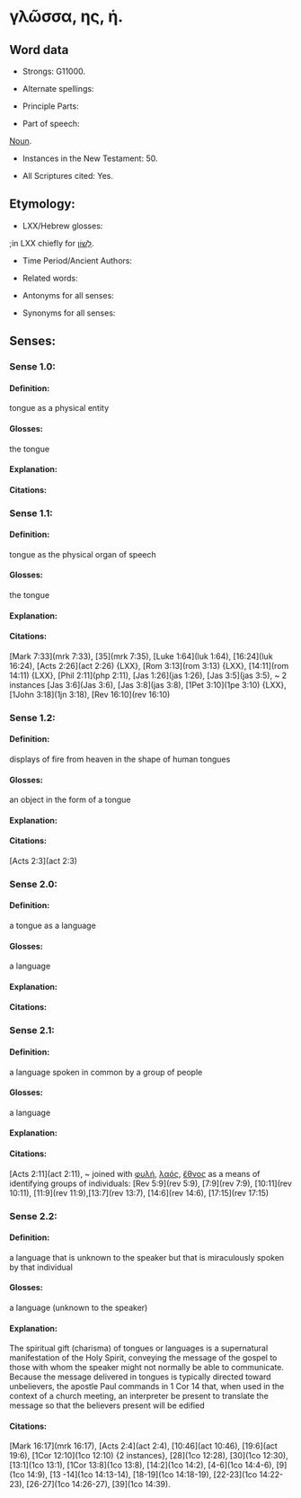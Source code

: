 # γλῶσσα, ης, ἡ.

<!-- Status: S2=NeedsReview -->
<!-- Lexica used for edits: BDAG LN FFM BN LSJM MM  -->

## Word data

* Strongs: G11000.

* Alternate spellings:


* Principle Parts: 

* Part of speech: 

[Noun](http://ugg.readthedocs.io/en/latest/noun.html).

* Instances in the New Testament: 50.

* All Scriptures cited: Yes.

## Etymology: 

* LXX/Hebrew glosses: 

;in LXX chiefly for [לָשׁוֹן](//en-uhal/H3956).

* Time Period/Ancient Authors: 


* Related words: 

* Antonyms for all senses:

* Synonyms for all senses: 


## Senses: 


### Sense  1.0: 

#### Definition: 

tongue as a physical entity

#### Glosses: 

the tongue 

#### Explanation: 


#### Citations:

### Sense  1.1: 

#### Definition: 

tongue as the physical organ of speech

#### Glosses: 

the tongue 

#### Explanation: 


#### Citations: 

[Mark 7:33](mrk 7:33),  [35](mrk 7:35), [Luke 1:64](luk 1:64), [16:24](luk 16:24), [Acts 2:26](act 2:26) {LXX}, [Rom 3:13](rom 3:13) {LXX}, [14:11](rom 14:11) {LXX}, [Phil 2:11](php 2:11), [Jas 1:26](jas 1:26), [Jas 3:5](jas 3:5), ~ 2 instances [Jas 3:6](Jas 3:6), [Jas 3:8](jas 3:8), [1Pet 3:10](1pe 3:10) {LXX}, [1John 3:18](1jn 3:18), [Rev 16:10](rev 16:10)

### Sense  1.2: 

#### Definition: 

displays of fire from heaven in the shape of human tongues


#### Glosses: 

an object in the form of a tongue 


#### Explanation: 


#### Citations:

[Acts 2:3](act 2:3)

### Sense  2.0: 


#### Definition: 

a tongue as a language

#### Glosses: 

a language

#### Explanation: 


#### Citations:


### Sense  2.1: 

#### Definition: 

a language spoken in common by a group of people

#### Glosses: 

a language

#### Explanation: 


#### Citations: 

[Acts 2:11](act 2:11), ~ joined with [φυλή](../G55430/01.md), [λαός](../G29920/01.md), [ἔθνος](../G14840/01.md) as a means of identifying groups of individuals: [Rev 5:9](rev 5:9), [7:9](rev 7:9), [10:11](rev 10:11), [11:9](rev 11:9),[13:7](rev 13:7), [14:6](rev 14:6), [17:15](rev 17:15)

### Sense  2.2: 

#### Definition: 

a language that is unknown to the speaker but that is miraculously spoken by that individual


#### Glosses: 

a language (unknown to the speaker)

#### Explanation: 

The spiritual gift (charisma) of tongues or languages is a supernatural manifestation of the Holy Spirit, conveying the message of the gospel to those with whom the speaker might not normally be able to communicate. Because the message delivered in tongues is typically directed toward unbelievers, the apostle Paul commands in 1 Cor 14 that, when used in the context of a church meeting, an interpreter be present to translate the message so that the believers present will be edified

#### Citations: 

[Mark 16:17](mrk 16:17), [Acts 2:4](act 2:4), [10:46](act 10:46), [19:6](act 19:6), [1Cor 12:10](1co 12:10) {2 instances}, [28](1co 12:28), [30](1co 12:30), [13:1](1co 13:1), [1Cor 13:8](1co 13:8), [14:2](1co 14:2), [4-6](1co 14:4-6), [9](1co 14:9), [13 -14](1co 14:13-14), [18-19](1co 14:18-19), [22-23](1co 14:22-23), [26-27](1co 14:26-27), [39](1co 14:39).

